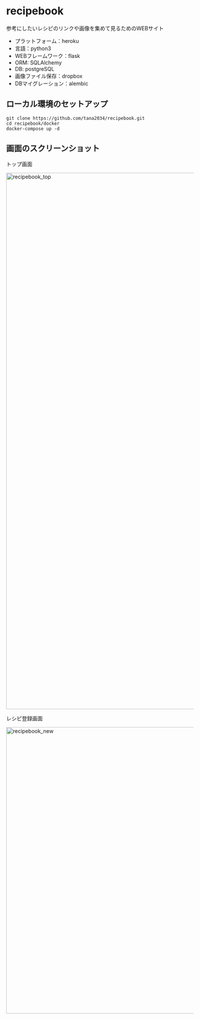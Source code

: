 # recipebook

参考にしたいレシピのリンクや画像を集めて見るためのWEBサイト

- プラットフォーム：heroku
- 言語：python3
- WEBフレームワーク：flask
- ORM: SQLAlchemy
- DB: postgreSQL
- 画像ファイル保存：dropbox
- DBマイグレーション：alembic

## ローカル環境のセットアップ

```
git clone https://github.com/tana2034/recipebook.git
cd recipebook/docker
docker-compose up -d
```

## 画面のスクリーンショット

トップ画面

<img width="1438" alt="recipebook_top" src="https://user-images.githubusercontent.com/33181485/55273974-ffa60600-5315-11e9-8886-25ff80ecebfc.png">

レシピ登録画面

<img width="768" alt="recipebook_new" src="https://user-images.githubusercontent.com/33181485/55273973-ffa60600-5315-11e9-9c4f-57660fa1262d.png">